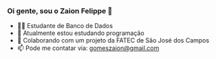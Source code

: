 ### Oi gente, sou o Zaion Felippe 👋
- 👨‍🎓 Estudante de Banco de Dados
- 🔭 Atualmente estou estudando programação
- 👯 Colaborando com um projeto da FATEC de São José dos Campos
- 📫 Pode me contatar via: gomeszaion@gmail.com
